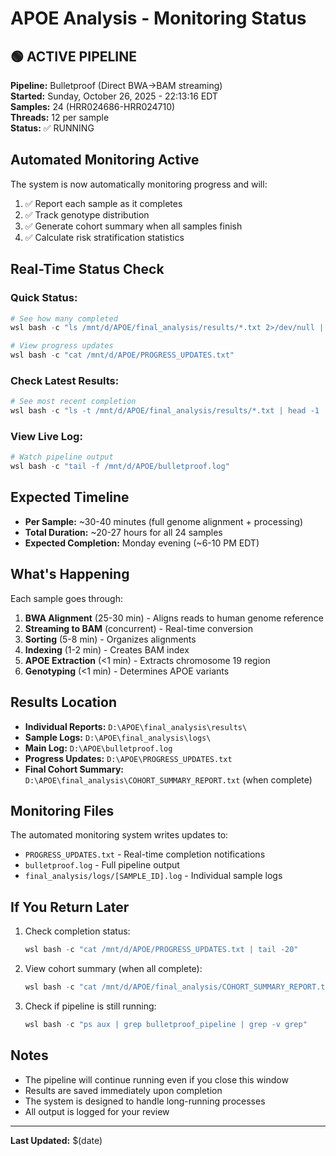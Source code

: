 # APOE Analysis - Monitoring Status

## 🟢 ACTIVE PIPELINE

**Pipeline:** Bulletproof (Direct BWA→BAM streaming)  
**Started:** Sunday, October 26, 2025 - 22:13:16 EDT  
**Samples:** 24 (HRR024686-HRR024710)  
**Threads:** 12 per sample  
**Status:** ✅ RUNNING

## Automated Monitoring Active

The system is now automatically monitoring progress and will:

1. ✅ Report each sample as it completes
2. ✅ Track genotype distribution
3. ✅ Generate cohort summary when all samples finish
4. ✅ Calculate risk stratification statistics

## Real-Time Status Check

### Quick Status:
```powershell
# See how many completed
wsl bash -c "ls /mnt/d/APOE/final_analysis/results/*.txt 2>/dev/null | wc -l"

# View progress updates
wsl bash -c "cat /mnt/d/APOE/PROGRESS_UPDATES.txt"
```

### Check Latest Results:
```powershell
# See most recent completion
wsl bash -c "ls -t /mnt/d/APOE/final_analysis/results/*.txt | head -1 | xargs cat"
```

### View Live Log:
```powershell
# Watch pipeline output
wsl bash -c "tail -f /mnt/d/APOE/bulletproof.log"
```

## Expected Timeline

- **Per Sample:** ~30-40 minutes (full genome alignment + processing)
- **Total Duration:** ~20-27 hours for all 24 samples
- **Expected Completion:** Monday evening (~6-10 PM EDT)

## What's Happening

Each sample goes through:
1. **BWA Alignment** (25-30 min) - Aligns reads to human genome reference
2. **Streaming to BAM** (concurrent) - Real-time conversion  
3. **Sorting** (5-8 min) - Organizes alignments
4. **Indexing** (1-2 min) - Creates BAM index
5. **APOE Extraction** (<1 min) - Extracts chromosome 19 region
6. **Genotyping** (<1 min) - Determines APOE variants

## Results Location

- **Individual Reports:** `D:\APOE\final_analysis\results\`
- **Sample Logs:** `D:\APOE\final_analysis\logs\`
- **Main Log:** `D:\APOE\bulletproof.log`
- **Progress Updates:** `D:\APOE\PROGRESS_UPDATES.txt`
- **Final Cohort Summary:** `D:\APOE\final_analysis\COHORT_SUMMARY_REPORT.txt` (when complete)

## Monitoring Files

The automated monitoring system writes updates to:
- `PROGRESS_UPDATES.txt` - Real-time completion notifications
- `bulletproof.log` - Full pipeline output
- `final_analysis/logs/[SAMPLE_ID].log` - Individual sample logs

## If You Return Later

1. Check completion status:
   ```powershell
   wsl bash -c "cat /mnt/d/APOE/PROGRESS_UPDATES.txt | tail -20"
   ```

2. View cohort summary (when all complete):
   ```powershell
   wsl bash -c "cat /mnt/d/APOE/final_analysis/COHORT_SUMMARY_REPORT.txt"
   ```

3. Check if pipeline is still running:
   ```powershell
   wsl bash -c "ps aux | grep bulletproof_pipeline | grep -v grep"
   ```

## Notes

- The pipeline will continue running even if you close this window
- Results are saved immediately upon completion
- The system is designed to handle long-running processes
- All output is logged for your review

---

**Last Updated:** $(date)


